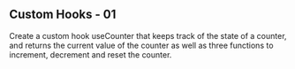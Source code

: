 ## Custom Hooks - 01

Create a custom hook useCounter that keeps track of the state of a counter, and returns the current value of the counter as well as three functions to increment, decrement and reset the counter.

